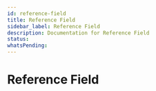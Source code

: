 ```yaml
---
id: reference-field
title: Reference Field
sidebar_label: Reference Field
description: Documentation for Reference Field
status: 
whatsPending: 
---
```


# Reference Field

